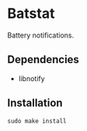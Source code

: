 # Batstat

Battery notifications.

## Dependencies

- libnotify

## Installation

`sudo make install`
